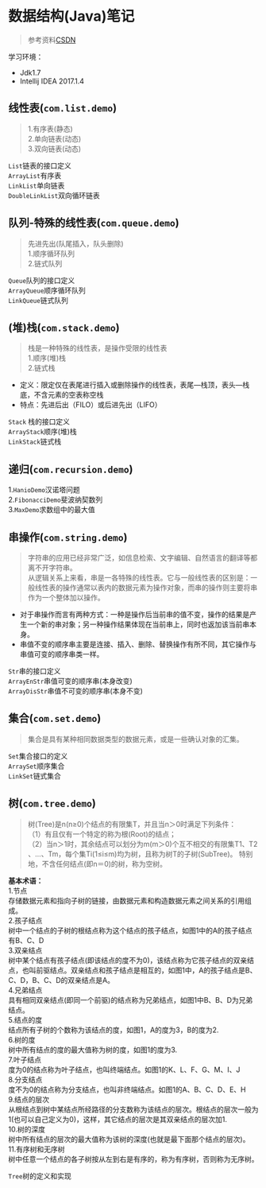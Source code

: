 # 数据结构(Java)笔记 
 
> 参考资料[CSDN](http://blog.csdn.net/luoweifu/article/details/8505178)  

学习环境：  
* Jdk1.7
* Intellij IDEA 2017.1.4  

## 线性表(`com.list.demo`)

> 1.有序表(静态)  
2.单向链表(动态)  
3.双向链表(动态)  

`List`链表的接口定义  
`ArrayList`有序表  
`LinkList`单向链表  
`DoubleLinkList`双向循环链表  

## 队列-特殊的线性表(`com.queue.demo`)  

 > 先进先出(队尾插入，队头删除)  
 1.顺序循环队列  
 2.链式队列  

`Queue`队列的接口定义  
`ArrayQueue`顺序循环队列  
`LinkQueue`链式队列  

## (堆)栈(`com.stack.demo`)  

> 栈是一种特殊的线性表，是操作受限的线性表  
1.顺序(堆)栈  
2.链式栈  

* 定义：限定仅在表尾进行插入或删除操作的线性表，表尾—栈顶，表头—栈底，不含元素的空表称空栈  
* 特点：先进后出（FILO）或后进先出（LIFO）  

`Stack` 栈的接口定义  
 `ArrayStack`顺序(堆)栈  
 `LinkStack`链式栈  
 
 ## 递归(`com.recursion.demo`)  
 
 1.`HanioDemo`汉诺塔问题  
 2.`FibonacciDemo`斐波纳契数列  
 3.`MaxDemo`求数组中的最大值  
 
 ## 串操作(`com.string.demo`)  
  
 > 字符串的应用已经非常广泛，如信息检索、文字编辑、自然语言的翻译等都离不开字符串。  
 从逻辑关系上来看，串是一各特殊的线性表。它与一般线性表的区别是：一般线性表的操作通常以表内的数据元素为操作对象，而串的操作则主要将串作为一个整体加以操作。  
 
 * 对于串操作而言有两种方式：一种是操作后当前串的值不变，操作的结果是产生一个新的串对象；另一种操作结果体现在当前串上，同时也返加该当前串本身。  
 * 串值不变的顺序串主要是连接、插入、删除、替换操作有所不同，其它操作与串值可变的顺序串类一样。  
 
 `Str`串的接口定义  
 `ArrayEnStr`串值可变的顺序串(本身改变)  
 `ArrayDisStr`串值不可变的顺序串(本身不变)
 
 ## 集合(`com.set.demo`)  
 
 > 集合是具有某种相同数据类型的数据元素，或是一些确认对象的汇集。
 
 `Set`集合接口的定义  
 `ArraySet`顺序集合  
 `LinkSet`链式集合  
 
 ## 树(`com.tree.demo`)  
 
 > 树(Tree)是n(n≥0)个结点的有限集T，并且当n＞0时满足下列条件：  
     （1）有且仅有一个特定的称为根(Root)的结点；  
     （2）当n＞1时，其余结点可以划分为m(m＞0)个互不相交的有限集T1、T2 、…、Tm，每个集Ti(1≤i≤m)均为树，且称为树T的子树(SubTree)。
   特别地，不含任何结点(即n＝0)的树，称为空树。  
   
**基本术语：**  
1.节点  
存储数据元素和指向子树的链接，由数据元素和构造数据元素之间关系的引用组成。  
2.孩子结点  
树中一个结点的子树的根结点称为这个结点的孩子结点，如图1中的A的孩子结点有B、C、D  
3.双亲结点  
树中某个结点有孩子结点(即该结点的度不为0)，该结点称为它孩子结点的双亲结点，也叫前驱结点。双亲结点和孩子结点是相互的，如图1中，A的孩子结点是B、C、D，B、C、D的双亲结点是A。  
4.兄弟结点  
具有相同双亲结点(即同一个前驱)的结点称为兄弟结点，如图1中B、B、D为兄弟结点。  
5.结点的度  
结点所有子树的个数称为该结点的度，如图1，A的度为3，B的度为2.  
6.树的度  
树中所有结点的度的最大值称为树的度，如图1的度为3.  
7.叶子结点  
度为0的结点称为叶子结点，也叫终端结点。如图1的K、L、F、G、M、I、J  
8.分支结点  
度不为0的结点称为分支结点，也叫非终端结点。如图1的A、B、C、D、E、H  
9.结点的层次  
从根结点到树中某结点所经路径的分支数称为该结点的层次。根结点的层次一般为1(也可以自己定义为0)，这样，其它结点的层次是其双亲结点的层次加1.  
10.树的深度  
树中所有结点的层次的最大值称为该树的深度(也就是最下面那个结点的层次)。  
11.有序树和无序树  
树中任意一个结点的各子树按从左到右是有序的，称为有序树，否则称为无序树。  

`Tree`树的定义和实现  


